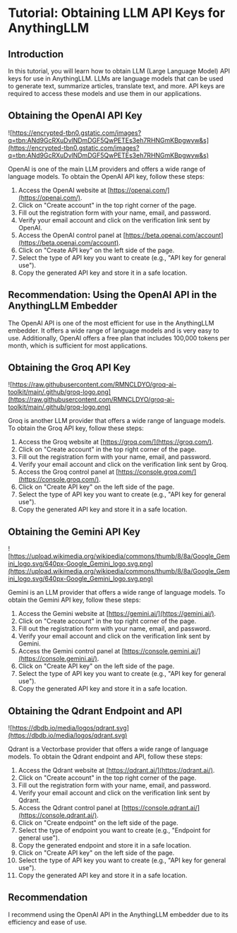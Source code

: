 # Tutorial: Obtaining LLM API Keys for AnythingLLM

## Introduction

In this tutorial, you will learn how to obtain LLM (Large Language Model) API keys for use in AnythingLLM. LLMs are language models that can be used to generate text, summarize articles, translate text, and more. API keys are required to access these models and use them in our applications.

## Obtaining the OpenAI API Key

![https://encrypted-tbn0.gstatic.com/images?q=tbn:ANd9GcRXuDvlNDmDGF5QwPETEs3eh7RHNGmKBpgwyw&s](https://encrypted-tbn0.gstatic.com/images?q=tbn:ANd9GcRXuDvlNDmDGF5QwPETEs3eh7RHNGmKBpgwyw&s)

OpenAI is one of the main LLM providers and offers a wide range of language models. To obtain the OpenAI API key, follow these steps:

1. Access the OpenAI website at [https://openai.com/](https://openai.com/).
2. Click on "Create account" in the top right corner of the page.
3. Fill out the registration form with your name, email, and password.
4. Verify your email account and click on the verification link sent by OpenAI.
5. Access the OpenAI control panel at [https://beta.openai.com/account](https://beta.openai.com/account).
6. Click on "Create API key" on the left side of the page.
7. Select the type of API key you want to create (e.g., "API key for general use").
8. Copy the generated API key and store it in a safe location.

## Recommendation: Using the OpenAI API in the AnythingLLM Embedder

The OpenAI API is one of the most efficient for use in the AnythingLLM embedder. It offers a wide range of language models and is very easy to use. Additionally, OpenAI offers a free plan that includes 100,000 tokens per month, which is sufficient for most applications.

## Obtaining the Groq API Key

![https://raw.githubusercontent.com/RMNCLDYO/groq-ai-toolkit/main/.github/groq-logo.png](https://raw.githubusercontent.com/RMNCLDYO/groq-ai-toolkit/main/.github/groq-logo.png)

Groq is another LLM provider that offers a wide range of language models. To obtain the Groq API key, follow these steps:

1. Access the Groq website at [https://groq.com/](https://groq.com/).
2. Click on "Create account" in the top right corner of the page.
3. Fill out the registration form with your name, email, and password.
4. Verify your email account and click on the verification link sent by Groq.
5. Access the Groq control panel at [https://console.groq.com/](https://console.groq.com/).
6. Click on "Create API key" on the left side of the page.
7. Select the type of API key you want to create (e.g., "API key for general use").
8. Copy the generated API key and store it in a safe location.

## Obtaining the Gemini API Key

![https://upload.wikimedia.org/wikipedia/commons/thumb/8/8a/Google_Gemini_logo.svg/640px-Google_Gemini_logo.svg.png](https://upload.wikimedia.org/wikipedia/commons/thumb/8/8a/Google_Gemini_logo.svg/640px-Google_Gemini_logo.svg.png)

Gemini is an LLM provider that offers a wide range of language models. To obtain the Gemini API key, follow these steps:

1. Access the Gemini website at [https://gemini.ai/](https://gemini.ai/).
2. Click on "Create account" in the top right corner of the page.
3. Fill out the registration form with your name, email, and password.
4. Verify your email account and click on the verification link sent by Gemini.
5. Access the Gemini control panel at [https://console.gemini.ai/](https://console.gemini.ai/).
6. Click on "Create API key" on the left side of the page.
7. Select the type of API key you want to create (e.g., "API key for general use").
8. Copy the generated API key and store it in a safe location.

## Obtaining the Qdrant Endpoint and API

![https://dbdb.io/media/logos/qdrant.svg](https://dbdb.io/media/logos/qdrant.svg)

Qdrant is a Vectorbase provider that offers a wide range of language models. To obtain the Qdrant endpoint and API, follow these steps:

1. Access the Qdrant website at [https://qdrant.ai/](https://qdrant.ai/).
2. Click on "Create account" in the top right corner of the page.
3. Fill out the registration form with your name, email, and password.
4. Verify your email account and click on the verification link sent by Qdrant.
5. Access the Qdrant control panel at [https://console.qdrant.ai/](https://console.qdrant.ai/).
6. Click on "Create endpoint" on the left side of the page.
7. Select the type of endpoint you want to create (e.g., "Endpoint for general use").
8. Copy the generated endpoint and store it in a safe location.
9. Click on "Create API key" on the left side of the page.
10. Select the type of API key you want to create (e.g., "API key for general use").
11. Copy the generated API key and store it in a safe location.

## Recommendation

I recommend using the OpenAI API in the AnythingLLM embedder due to its efficiency and ease of use.

